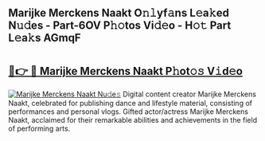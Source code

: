 ## Marijke Merckens Naakt O𝚗𝚕yf𝚊ns L𝚎a𝚔ed N𝚞𝚍es - Part-6OV P𝚑𝚘tos Vi𝚍𝚎o - H𝚘𝚝 Part L𝚎a𝚔s AGmqF

# <h2><a href="http://kf1gmf2.oniu.top/?m=Marijke+Merckens+Naakt">🔗👉 🔴 Marijke Merckens Naakt P𝚑ot𝚘𝚜 V𝚒d𝚎o</a></h2>

[![Marijke Merckens Naakt Nu𝚍e𝚜](https://i.imgur.com/0qMVB7G.gif)](http://kf1gmf2.oniu.top/?m=Marijke+Merckens+Naakt)
Digital content creator Marijke Merckens Naakt, celebrated for publishing dance and lifestyle material, consisting of performances and personal vlogs. Gifted actor/actress Marijke Merckens Naakt, acclaimed for their remarkable abilities and achievements in the field of performing arts.  
